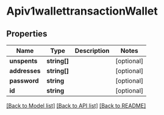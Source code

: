 # Apiv1wallettransactionWallet

## Properties
Name | Type | Description | Notes
------------ | ------------- | ------------- | -------------
**unspents** | **string[]** |  | [optional] 
**addresses** | **string[]** |  | [optional] 
**password** | **string** |  | [optional] 
**id** | **string** |  | [optional] 

[[Back to Model list]](../README.md#documentation-for-models) [[Back to API list]](../README.md#documentation-for-api-endpoints) [[Back to README]](../README.md)


